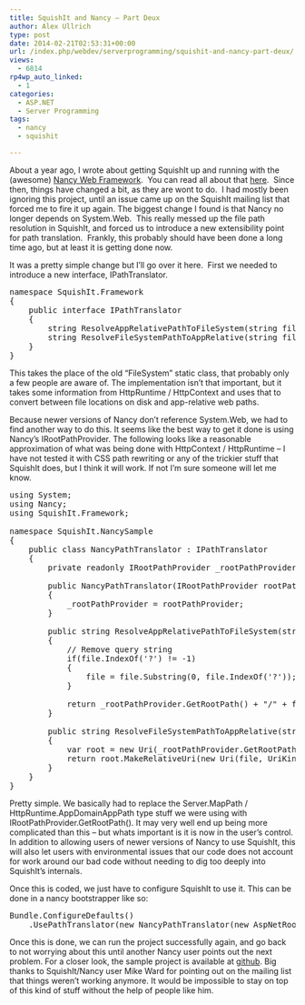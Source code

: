 ```yaml
---
title: SquishIt and Nancy – Part Deux
author: Alex Ullrich
type: post
date: 2014-02-21T02:53:31+00:00
url: /index.php/webdev/serverprogramming/squishit-and-nancy-part-deux/
views:
  - 6814
rp4wp_auto_linked:
  - 1
categories:
  - ASP.NET
  - Server Programming
tags:
  - nancy
  - squishit

---
```

About a year ago, I wrote about getting SquishIt up and running with the (awesome) [Nancy Web Framework][1].  You can read all about that [here][2].  Since then, things have changed a bit, as they are wont to do.  I had mostly been ignoring this project, until an issue came up on the SquishIt mailing list that forced me to fire it up again. The biggest change I found is that Nancy no longer depends on System.Web.  This really messed up the file path resolution in SquishIt, and forced us to introduce a new extensibility point for path translation.  Frankly, this probably should have been done a long time ago, but at least it is getting done now.

It was a pretty simple change but I&#8217;ll go over it here.  First we needed to introduce a new interface, IPathTranslator.

<pre>namespace SquishIt.Framework
{
    public interface IPathTranslator
    {
        string ResolveAppRelativePathToFileSystem(string file);
        string ResolveFileSystemPathToAppRelative(string file);
    }
}</pre>

This takes the place of the old &#8220;FileSystem&#8221; static class, that probably only a few people are aware of. The implementation isn&#8217;t that important, but it takes some information from HttpRuntime / HttpContext and uses that to convert between file locations on disk and app-relative web paths. 

Because newer versions of Nancy don&#8217;t reference System.Web, we had to find another way to do this. It seems like the best way to get it done is using Nancy&#8217;s IRootPathProvider. The following looks like a reasonable approximation of what was being done with HttpContext / HttpRuntime &#8211; I have not tested it with CSS path rewriting or any of the trickier stuff that SquishIt does, but I think it will work. If not I&#8217;m sure someone will let me know.

<pre>using System;
using Nancy;
using SquishIt.Framework;

namespace SquishIt.NancySample
{
    public class NancyPathTranslator : IPathTranslator
    {
        private readonly IRootPathProvider _rootPathProvider;

        public NancyPathTranslator(IRootPathProvider rootPathProvider)
        {
            _rootPathProvider = rootPathProvider;
        }

        public string ResolveAppRelativePathToFileSystem(string file)
        {
            // Remove query string
            if(file.IndexOf('?') != -1)
            {
                file = file.Substring(0, file.IndexOf('?'));
            }

            return _rootPathProvider.GetRootPath() + "/" + file.TrimStart('~').TrimStart('/');
        }

        public string ResolveFileSystemPathToAppRelative(string file)
        {
            var root = new Uri(_rootPathProvider.GetRootPath());
            return root.MakeRelativeUri(new Uri(file, UriKind.RelativeOrAbsolute)).ToString();
        }
    }
}</pre>

Pretty simple. We basically had to replace the Server.MapPath / HttpRuntime.AppDomainAppPath type stuff we were using with IRootPathProvider.GetRootPath(). It may very well end up being more complicated than this &#8211; but whats important is it is now in the user&#8217;s control. In addition to allowing users of newer versions of Nancy to use SquishIt, this will also let users with environmental issues that our code does not account for work around our bad code without needing to dig too deeply into SquishIt&#8217;s internals.

Once this is coded, we just have to configure SquishIt to use it. This can be done in a nancy bootstrapper like so:

<pre>Bundle.ConfigureDefaults()
    .UsePathTranslator(new NancyPathTranslator(new AspNetRootSourceProvider()));</pre>

Once this is done, we can run the project successfully again, and go back to not worrying about this until another Nancy user points out the next problem. For a closer look, the sample project is available at [github][3]. Big thanks to SquishIt/Nancy user Mike Ward for pointing out on the mailing list that things weren&#8217;t working anymore. It would be impossible to stay on top of this kind of stuff without the help of people like him.

 [1]: http://nancyfx.org/
 [2]: /index.php/webdev/serverprogramming/aspnet/squishit-and-nancy/
 [3]: https://github.com/AlexCuse/SquishIt.NancySample